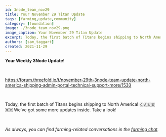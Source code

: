 ```yaml
---
id: 3node_team_nov29
title: Your November 29 Titan Update
tags: [farming,update,community]
category: [foundation]
image: ./3node_team_nov29.png
image_caption: Your November 29 Titan Update
excerpt: Today, the first batch of Titans begins shipping to North America!
authors: [sam_taggart]
created: 2021-11-29
---
```


**Your Weekly 3Node Update!**

<br/>

https://forum.threefold.io/t/november-29th-3node-team-update-north-america-shipping-admin-portal-technical-support-more/1533

<br/>

Today, the first batch of Titans begins shipping to North America! 🇨🇦🇺🇸🇲🇽 We’ve got some more updates inside. Take a look!

<br/>

*As always, you can find farming-related conversations in the [farming chat](https://t.me/threefoldfarmers).*